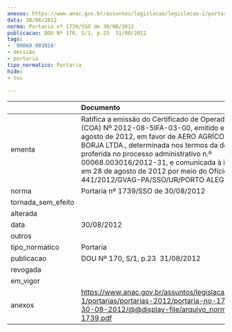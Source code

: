 ```yaml
---
anexos: https://www.anac.gov.br/assuntos/legislacao/legislacao-1/portarias/portarias-2012/portaria-no-1739-sso-de-30-08-2012/@@display-file/arquivo_norma/PA2012-1739.pdf
data: 30/08/2012
norma: Portaria nº 1739/SSO de 30/08/2012
publicacao: DOU Nº 170, S/1, p.23  31/08/2012
tags:
- '00068.003016'
- decisão
- portaria
tipo_normatico: Portaria
hide: 
- toc 
 
---
```


|                    | Documento                                                                                                                                                                                                                                                                                                                                                                          |
|:-------------------|:-----------------------------------------------------------------------------------------------------------------------------------------------------------------------------------------------------------------------------------------------------------------------------------------------------------------------------------------------------------------------------------|
| ementa             | Ratifica a emissão do Certificado de Operador Aéreo (COA) Nº 2012-08-5IFA-03-00, emitido em 28 de agosto de 2012, em favor de AERO AGRÍCOLA SÃO BORJA LTDA., determinada nos termos da decisão proferida no processo administrativo n.º 00068.003016/2012-31, e comunicada à interessada em 28 de agosto de 2012 por meio do Ofício n.º 441/2012/GVAG-PA/SSO/UR/PORTO ALEGRE-ANAC. |
| norma              | Portaria nº 1739/SSO de 30/08/2012                                                                                                                                                                                                                                                                                                                                                 |
| tornada_sem_efeito |                                                                                                                                                                                                                                                                                                                                                                                    |
| alterada           |                                                                                                                                                                                                                                                                                                                                                                                    |
| data               | 30/08/2012                                                                                                                                                                                                                                                                                                                                                                         |
| outros             |                                                                                                                                                                                                                                                                                                                                                                                    |
| tipo_normatico     | Portaria                                                                                                                                                                                                                                                                                                                                                                           |
| publicacao         | DOU Nº 170, S/1, p.23  31/08/2012                                                                                                                                                                                                                                                                                                                                                  |
| revogada           |                                                                                                                                                                                                                                                                                                                                                                                    |
| em_vigor           |                                                                                                                                                                                                                                                                                                                                                                                    |
| anexos             | https://www.anac.gov.br/assuntos/legislacao/legislacao-1/portarias/portarias-2012/portaria-no-1739-sso-de-30-08-2012/@@display-file/arquivo_norma/PA2012-1739.pdf                                                                                                                                                                                                                  |
